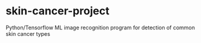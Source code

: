 # skin-cancer-project
Python/Tensorflow ML image recognition program for detection of common skin cancer types
